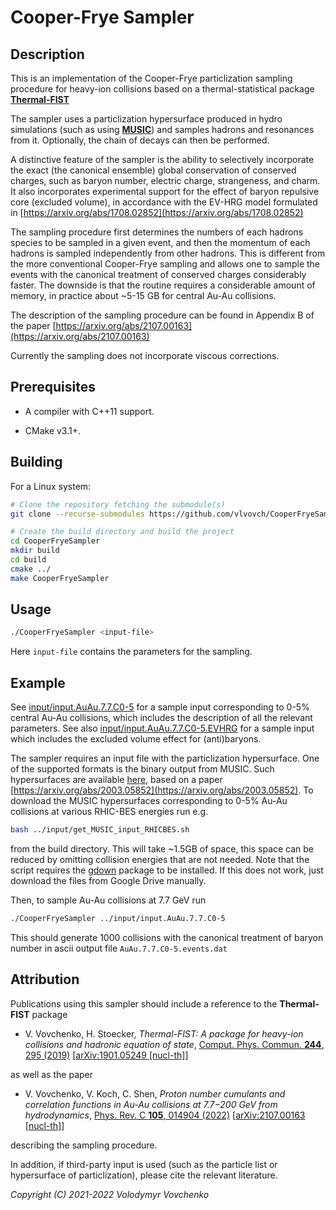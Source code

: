 # Cooper-Frye Sampler

## Description

This is an implementation of the Cooper-Frye particlization sampling procedure for heavy-ion collisions based on a thermal-statistical package [**Thermal-FIST**](https://github.com/vlvovch/Thermal-FIST)

The sampler uses a particlization hypersurface produced in hydro simulations (such as using [**MUSIC**](https://github.com/MUSIC-fluid/MUSIC)) and samples hadrons and resonances from it. Optionally, the chain of decays can then be performed.

A distinctive feature of the sampler is the ability to selectively incorporate the exact (the canonical ensemble) global conservation of conserved charges, such as baryon number, electric charge, strangeness, and charm. It also incorporates experimental support for the effect of baryon repulsive core (excluded volume), in accordance with the EV-HRG model formulated in [https://arxiv.org/abs/1708.02852](https://arxiv.org/abs/1708.02852)

The sampling procedure first determines the numbers of each hadrons species to be sampled in a given event, and then the momentum of each hadrons is sampled independently from other hadrons. This is different from the more conventional Cooper-Frye sampling and allows one to sample the events with the canonical treatment of conserved charges considerably faster. The downside is that the routine requires a considerable amount of memory, in practice about ~5-15 GB for central Au-Au collisions.

The description of the sampling procedure can be found in Appendix B of the paper [https://arxiv.org/abs/2107.00163](https://arxiv.org/abs/2107.00163)

Currently the sampling does not incorporate viscous corrections. 

## Prerequisites

- A compiler with C++11 support. 

- CMake v3.1+.

## Building

For a Linux system:
```bash
# Clone the repository fetching the submodule(s)
git clone --recurse-submodules https://github.com/vlvovch/CooperFryeSampler.git

# Create the build directory and build the project
cd CooperFryeSampler
mkdir build
cd build
cmake ../
make CooperFryeSampler
```

## Usage
```bash
./CooperFryeSampler <input-file>
```

Here `input-file` contains the parameters for the sampling. 

## Example

See [input/input.AuAu.7.7.C0-5](input/input.AuAu.7.7.C0-5) for a sample input corresponding to 0-5% central Au-Au collisions, which includes the description of all the relevant parameters.
See also [input/input.AuAu.7.7.C0-5.EVHRG](input/input.AuAu.7.7.C0-5.EVHRG) for a sample input which includes the excluded volume effect for (anti)baryons.

The sampler requires an input file with the particlization hypersurface. One of the supported formats is the binary output from MUSIC.
Such hypersurfaces are available [here](https://drive.google.com/drive/folders/1DMml4IXXcilEZaaTpGF2HM_2ICmeydpz?usp=sharing), based on a paper [https://arxiv.org/abs/2003.05852](https://arxiv.org/abs/2003.05852).
To download the MUSIC hypersurfaces corresponding to 0-5% Au-Au collisions at various RHIC-BES energies run e.g.
```bash
bash ../input/get_MUSIC_input_RHICBES.sh 
```
from the build directory. This will take ~1.5GB of space, this space can be reduced by omitting collision energies that are not needed. Note that the script requires the [gdown](https://github.com/wkentaro/gdown) package to be installed. If this does not work, just download the files from Google Drive manually.

Then, to sample Au-Au collisions at 7.7 GeV run
```bash
./CooperFryeSampler ../input/input.AuAu.7.7.C0-5
```
This should generate 1000 collisions with the canonical treatment of baryon number in ascii output file `AuAu.7.7.C0-5.events.dat`


## Attribution
Publications using this sampler should include a reference to the **Thermal-FIST** package

- V. Vovchenko, H. Stoecker, *Thermal-FIST: A package for heavy-ion collisions and hadronic equation of state*, [Comput. Phys. Commun. **244**, 295 (2019)](https://doi.org/10.1016/j.cpc.2019.06.024) [[arXiv:1901.05249 [nucl-th]](https://arxiv.org/abs/1901.05249)]

as well as the paper
- V. Vovchenko, V. Koch, C. Shen, *Proton number cumulants and correlation functions in Au-Au collisions at 7.7−200 GeV from hydrodynamics*, [Phys. Rev. C **105**, 014904 (2022)](https://doi.org/10.1103/PhysRevC.105.014904) [[arXiv:2107.00163 [nucl-th]](https://arxiv.org/abs/2107.00163)]

describing the sampling procedure. 

In addition, if third-party input is used (such as the particle list or hypersurface of particlization), please cite the relevant literature.

*Copyright (C) 2021-2022 Volodymyr Vovchenko*

